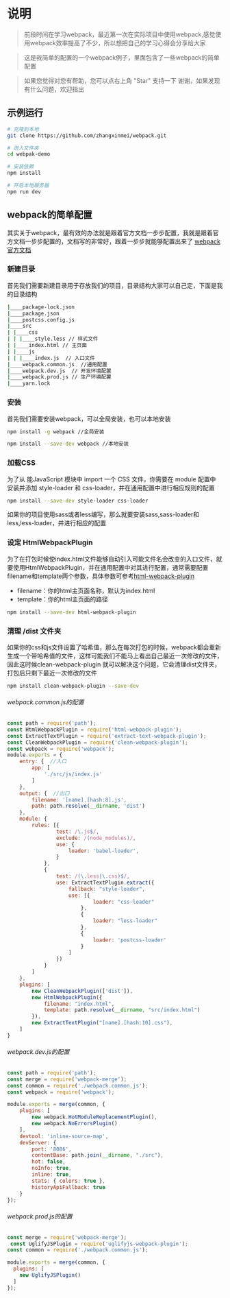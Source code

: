 # 说明

>前段时间在学习webpack，最近第一次在实际项目中使用webpack,感觉使用webpack效率提高了不少，所以想把自己的学习心得会分享给大家

>这是我简单的配置的一个webpack例子，里面包含了一些webpack的简单配置

>如果您觉得对您有帮助，您可以点右上角 "Star" 支持一下 谢谢，如果发现有什么问题，欢迎指出

## 示例运行
``` bash
# 克隆到本地
git clone https://github.com/zhangxinmei/webpack.git

# 进入文件夹
cd webpak-demo

# 安装依赖
npm install

# 开启本地服务器
npm run dev

```
## webpack的简单配置
其实关于webpack，最有效的办法就是跟着官方文档一步步配置，我就是跟着官方文档一步步配置的，文档写的非常好，跟着一步步就能够配置出来了
[webpack官方文档](https://doc.webpack-china.org/)

### 新建目录
首先我们需要新建目录用于存放我们的项目，目录结构大家可以自己定，下面是我的目录结构

```bash
|____package-lock.json
|____package.json
|____postcss.config.js
|____src
| |____css
| | |____style.less // 样式文件
| |____index.html // 主页面
| |____js
| | |____index.js  // 入口文件
|____webpack.common.js  //通用配置
|____webpack.dev.js  // 开发环境配置
|____webpack.prod.js // 生产环境配置
|____yarn.lock

```
### 安装

首先我们需要安装webpack，可以全局安装，也可以本地安装

```bash
npm install -g webpack //全局安装

npm install --save-dev webpack //本地安装
```
### 加载CSS
为了从 能JavaScript 模块中 import 一个 CSS 文件，你需要在 module 配置中 安装并添加 style-loader 和 css-loader，并在通用配置中进行相应规则的配置
```bash
npm install --save-dev style-loader css-loader
```
如果你的项目使用sass或者less编写，那么就要安装sass,sass-loader和less,less-loader，并进行相应的配置

### 设定 HtmlWebpackPlugin

为了在打包时候使index.html文件能够自动引入可能文件名会改变的入口文件，就要使用HtmlWebpackPlugin，并在通用配置中对其进行配置，通常需要配置filename和template两个参数，具体参数可参考[html-webpack-plugin](https://www.npmjs.com/package/html-webpack-plugin)
* filename：你的html主页面名称，默认为index.html
* template：你的html主页面的路径
```bash
npm install --save-dev html-webpack-plugin
```
### 清理 /dist 文件夹
如果你的css和js文件设置了哈希值，那么在每次打包的时候，webpack都会重新生成一个带哈希值的文件，这样可能我们不能马上看出自己最近一次修改的文件，因此这时候clean-webpack-plugin 就可以解决这个问题，它会清理dist文件夹，打包后只剩下最近一次修改的文件

```bash
npm install clean-webpack-plugin --save-dev
```

###### webpack.common.js的配置
```javascript
const path = require('path');
const HtmlWebpackPlugin = require('html-webpack-plugin');
const ExtractTextPlugin = require('extract-text-webpack-plugin');
const CleanWebpackPlugin = require('clean-webpack-plugin');
const webpack = require('webpack');
module.exports = {
    entry: {  //入口
        app: [
            './src/js/index.js'
        ]
    },
    output: {  //出口
        filename: '[name].[hash:8].js',
        path: path.resolve(__dirname, 'dist')
    },
    module: {
        rules: [{
                test: /\.js$/,
                exclude: /(node_modules)/,
                use: {
                    loader: 'babel-loader',
                }
            },
            {
                test: /(\.less|\.css)$/,
                use: ExtractTextPlugin.extract({
                    fallback: "style-loader",
                    use: [{
                            loader: "css-loader"
                        },
                        {
                            loader: "less-loader"
                        },
                        {
                            loader: 'postcss-loader'
                        }
                    ]
                })
            }
        ]
    },
    plugins: [
        new CleanWebpackPlugin(['dist']),
        new HtmlWebpackPlugin({
            filename: "index.html",
            template: path.resolve(__dirname, "src/index.html")
        }),
        new ExtractTextPlugin("[name].[hash:10].css"),
    ]
}
```

######  webpack.dev.js的配置
```js
const path = require('path');
const merge = require('webpack-merge');
const common = require('./webpack.common.js');
const webpack = require('webpack');

module.exports = merge(common, {
    plugins: [
        new webpack.HotModuleReplacementPlugin(),
        new webpack.NoErrorsPlugin()
    ],
    devtool: 'inline-source-map',
    devServer: {
        port: '8086',
        contentBase: path.join(__dirname, "./src"),
        hot: false,
        noInfo: true,
        inline: true,
        stats: { colors: true },
        historyApiFallback: true
    }
});
```
######  webpack.prod.js的配置
```js
const merge = require('webpack-merge');
 const UglifyJSPlugin = require('uglifyjs-webpack-plugin');
const common = require('./webpack.common.js');

module.exports = merge(common, {
  plugins: [
    new UglifyJSPlugin()
  ]
});
```
